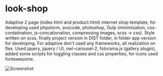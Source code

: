 # look-shop
Adaptive 2 page (index.html and product.html) internet shop template, for developing used phpstorm, avocode, photoshop, Gulp (minimization, css-contatination, js-concationation, compressing images, scss -> css). Style written on scss, finally project version in DIST folder, in folder app version for developing. For adaptive don't used any frameworks, all realization on flex. Used jquery, jquery / UI, owl-carousel-2, fotorama.js (gallery plugin), added some scripts for toggling classes and css properties, for icons used fontawesome.

![Screenshot](/images/screenshot.png?raw=true)
